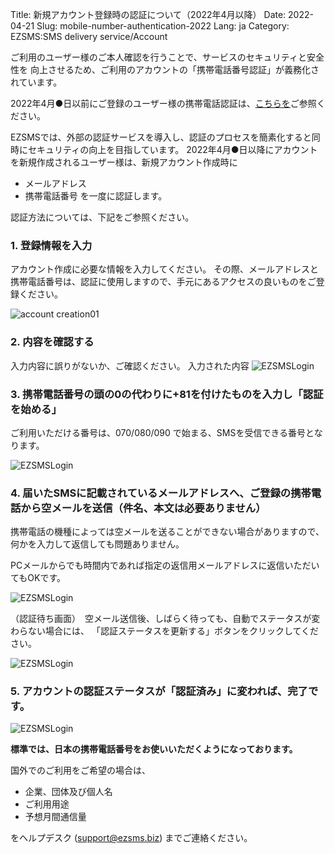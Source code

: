 Title: 新規アカウント登録時の認証について（2022年4月以降）
Date: 2022-04-21
Slug: mobile-number-authentication-2022
Lang: ja
Category: EZSMS:SMS delivery service/Account

ご利用のユーザー様のご本人確認を行うことで、サービスのセキュリティと安全性を
向上させるため、ご利用のアカウントの「携帯電話番号認証」が義務化されています。

2022年4月●日以前にご登録のユーザー様の携帯電話認証は、[こちらを](https://help.xoxzo.com/ja/ezsms-sms-delivery-service/articles/mobile-number-authentication/)ご参照ください。

EZSMSでは、外部の認証サービスを導入し、認証のプロセスを簡素化すると同時にセキュリティの向上を目指しています。
2022年4月●日以降にアカウントを新規作成されるユーザー様は、新規アカウント作成時に
- メールアドレス
- 携帯電話番号
を一度に認証します。

認証方法については、下記をご参照ください。

### 1. 登録情報を入力
アカウント作成に必要な情報を入力してください。
その際、メールアドレスと携帯電話番号は、認証に使用しますので、手元にあるアクセスの良いものをご登録ください。

![account creation01]({filename}/images/new-mobile-number-authentication/01.png)

### 2. 内容を確認する
入力内容に誤りがないか、ご確認ください。
入力された内容
![EZSMSLogin]({filename}/images/new-mobile-number-authentication/02.png)

### 3. 携帯電話番号の頭の0の代わりに+81を付けたものを入力し「認証を始める」

ご利用いただける番号は、070/080/090 で始まる、SMSを受信できる番号となります。

![EZSMSLogin]({filename}/images/mobile-number-authentication/03.png)

### 4. 届いたSMSに記載されているメールアドレスへ、ご登録の携帯電話から空メールを送信（件名、本文は必要ありません）

携帯電話の機種によっては空メールを送ることができない場合がありますので、
何かを入力して返信しても問題ありません。

PCメールからでも時間内であれば指定の返信用メールアドレスに返信いただいてもOKです。

![EZSMSLogin]({filename}/images/mobile-number-authentication/04.png)

（認証待ち画面）　空メール送信後、しばらく待っても、自動でステータスが変わらない場合には、
「認証ステータスを更新する」ボタンをクリックしてください。

![EZSMSLogin]({filename}/images/mobile-number-authentication/05.png)

### 5. アカウントの認証ステータスが「認証済み」に変われば、完了です。

![EZSMSLogin]({filename}/images/mobile-number-authentication/06.png)


**標準では、日本の携帯電話番号をお使いいただくようになっております。**

国外でのご利用をご希望の場合は、
- 企業、団体及び個人名
- ご利用用途
- 予想月間通信量

をヘルプデスク (support@ezsms.biz) までご連絡ください。

